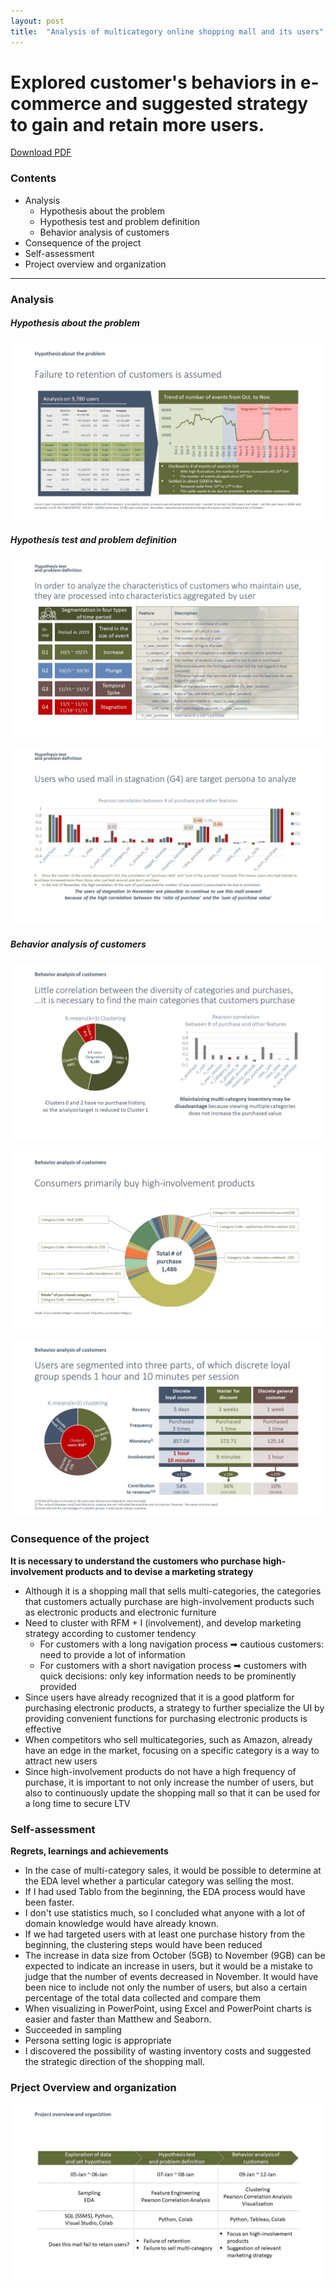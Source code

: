 ```yaml
---
layout: post
title:  "Analysis of multicategory online shopping mall and its users"
---
```


# Explored customer's behaviors in e-commerce and suggested strategy to gain and retain more users.

[Download PDF](/assets/CodeStatesCP1/English/CP1_(Eng).pdf)

### Contents
- Analysis
  - Hypothesis about the problem
  - Hypothesis test and problem definition
  - Behavior analysis of customers
- Consequence of the project
- Self-assessment
- Project overview and organization


---



### Analysis

##### Hypothesis about the problem
![Hypothesis about the problem 1](/assets/CodeStatesCP1/English/슬라이드4.JPG)

##### Hypothesis test and problem definition
![Hypothesis test and problem definition 1](/assets/CodeStatesCP1/English/슬라이드5.JPG)

![Hypothesis test and problem definition 2](/assets/CodeStatesCP1/English/슬라이드6.JPG)

##### Behavior analysis of customers
![Behavior analysis of customers](/assets/CodeStatesCP1/English/슬라이드7.JPG)

![Behavior analysis of customers](/assets/CodeStatesCP1/English/슬라이드8.JPG)

![Behavior analysis of customers](/assets/CodeStatesCP1/English/슬라이드9.JPG)
 


### Consequence of the project
**It is necessary to understand the customers who purchase high-involvement products and to devise a marketing strategy**

- Although it is a shopping mall that sells multi-categories, the categories that customers actually purchase are high-involvement products such as electronic products and electronic furniture
- Need to cluster with RFM + I (involvement), and develop marketing strategy according to customer tendency
  - For customers with a long navigation process ➡ cautious customers: need to provide a lot of information
  - For customers with a short navigation process ➡ customers with quick decisions: only key information needs to be prominently provided
- Since users have already recognized that it is a good platform for purchasing electronic products, a strategy to further specialize the UI by providing convenient functions for purchasing electronic products is effective
- When competitors who sell multicategories, such as Amazon, already have an edge in the market, focusing on a specific category is a way to attract new users
- Since high-involvement products do not have a high frequency of purchase, it is important to not only increase the number of users, but also to continuously update the shopping mall so that it can be used for a long time to secure LTV



### Self-assessment
**Regrets, learnings and achievements**

- In the case of multi-category sales, it would be possible to determine at the EDA level whether a particular category was selling the most.
- If I had used Tablo from the beginning, the EDA process would have been faster.
- I don't use statistics much, so I concluded what anyone with a lot of domain knowledge would have already known.
- If we had targeted users with at least one purchase history from the beginning, the clustering steps would have been reduced
- The increase in data size from October (5GB) to November (9GB) can be expected to indicate an increase in users, but it would be a mistake to judge that the number of events decreased in November. It would have been nice to include not only the number of users, but also a certain percentage of the total data collected and compare them
- When visualizing in PowerPoint, using Excel and PowerPoint charts is easier and faster than Matthew and Seaborn.
- Succeeded in sampling
- Persona setting logic is appropriate
- I discovered the possibility of wasting inventory costs and suggested the strategic direction of the shopping mall.



### Prject Overview and organization
![Prject Overview and organization](/assets/CodeStatesCP1/English/슬라이드3.JPG)

